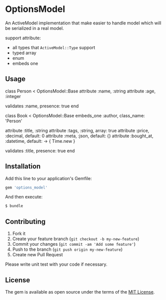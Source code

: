 # OptionsModel

An ActiveModel implementation that make easier to handle model which will be serialized in a real model.

support attribute:

- all types that `ActiveModel::Type` support
- typed array
- enum
- embeds one

## Usage

class Person < OptionsModel::Base
  attribute :name, :string
  attribute :age, :integer

  validates :name, presence: true
end

class Book < OptionsModel::Base
  embeds_one :author, class_name: 'Person'

  attribute :title,     :string
  attribute :tags,      :string,   array:   true
  attribute :price,     :decimal,  default: 0
  attribute :meta,      :json,     default: {}
  attribute :bought_at, :datetime, default: -> { Time.new } 

  validates :title, presence: true
end

## Installation
Add this line to your application's Gemfile:

```ruby
gem 'options_model'
```

And then execute:
```bash
$ bundle
```

## Contributing

1. Fork it
2. Create your feature branch (`git checkout -b my-new-feature`)
3. Commit your changes (`git commit -am 'Add some feature'`)
4. Push to the branch (`git push origin my-new-feature`)
5. Create new Pull Request

Please write unit test with your code if necessary.

## License
The gem is available as open source under the terms of the [MIT License](http://opensource.org/licenses/MIT).
